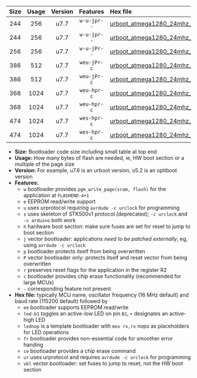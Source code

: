 |Size|Usage|Version|Features|Hex file|
|:-:|:-:|:-:|:-:|:--|
|244|256|u7.7|`w-u-jpr--`|[urboot_atmega1280_24mhz_230400bps_led+b7_ur_vbl.hex](https://raw.githubusercontent.com/stefanrueger/urboot.hex/main/mcus/atmega1280/fcpu_24mhz/230400_bps/urboot_atmega1280_24mhz_230400bps_led+b7_ur_vbl.hex)|
|244|256|u7.7|`w-u-jpr--`|[urboot_atmega1280_24mhz_230400bps_lednop_ur_vbl.hex](https://raw.githubusercontent.com/stefanrueger/urboot.hex/main/mcus/atmega1280/fcpu_24mhz/230400_bps/urboot_atmega1280_24mhz_230400bps_lednop_ur_vbl.hex)|
|256|256|u7.7|`w-u-jPr--`|[urboot_atmega1280_24mhz_230400bps_ur_vbl.hex](https://raw.githubusercontent.com/stefanrueger/urboot.hex/main/mcus/atmega1280/fcpu_24mhz/230400_bps/urboot_atmega1280_24mhz_230400bps_ur_vbl.hex)|
|386|512|u7.7|`weu-jPr-c`|[urboot_atmega1280_24mhz_230400bps_ee_led+b7_fr_ce_ur_vbl.hex](https://raw.githubusercontent.com/stefanrueger/urboot.hex/main/mcus/atmega1280/fcpu_24mhz/230400_bps/urboot_atmega1280_24mhz_230400bps_ee_led+b7_fr_ce_ur_vbl.hex)|
|386|512|u7.7|`weu-jPr-c`|[urboot_atmega1280_24mhz_230400bps_ee_lednop_fr_ce_ur_vbl.hex](https://raw.githubusercontent.com/stefanrueger/urboot.hex/main/mcus/atmega1280/fcpu_24mhz/230400_bps/urboot_atmega1280_24mhz_230400bps_ee_lednop_fr_ce_ur_vbl.hex)|
|368|1024|u7.7|`weu-hpr-c`|[urboot_atmega1280_24mhz_230400bps_ee_led+b7_fr_ce_ur.hex](https://raw.githubusercontent.com/stefanrueger/urboot.hex/main/mcus/atmega1280/fcpu_24mhz/230400_bps/urboot_atmega1280_24mhz_230400bps_ee_led+b7_fr_ce_ur.hex)|
|368|1024|u7.7|`weu-hpr-c`|[urboot_atmega1280_24mhz_230400bps_ee_lednop_fr_ce_ur.hex](https://raw.githubusercontent.com/stefanrueger/urboot.hex/main/mcus/atmega1280/fcpu_24mhz/230400_bps/urboot_atmega1280_24mhz_230400bps_ee_lednop_fr_ce_ur.hex)|
|474|1024|u7.7|`wes-hpr-c`|[urboot_atmega1280_24mhz_230400bps_ee_led+b7_fr_ce.hex](https://raw.githubusercontent.com/stefanrueger/urboot.hex/main/mcus/atmega1280/fcpu_24mhz/230400_bps/urboot_atmega1280_24mhz_230400bps_ee_led+b7_fr_ce.hex)|
|474|1024|u7.7|`wes-hpr-c`|[urboot_atmega1280_24mhz_230400bps_ee_lednop_fr_ce.hex](https://raw.githubusercontent.com/stefanrueger/urboot.hex/main/mcus/atmega1280/fcpu_24mhz/230400_bps/urboot_atmega1280_24mhz_230400bps_ee_lednop_fr_ce.hex)|

- **Size:** Bootloader code size including small table at top end
- **Usage:** How many bytes of flash are needed, ie, HW boot section or a multiple of the page size
- **Version:** For example, u7.6 is an urboot version, o5.2 is an optiboot version
- **Features:**
  + `w` bootloader provides `pgm_write_page(sram, flash)` for the application at `FLASHEND-4+1`
  + `e` EEPROM read/write support
  + `u` uses urprotocol requiring `avrdude -c urclock` for programming
  + `s` uses skeleton of STK500v1 protocol (deprecated); `-c urclock` and `-c arduino` both work
  + `h` hardware boot section: make sure fuses are set for reset to jump to boot section
  + `j` vector bootloader: applications *need to be patched externally*, eg, using `avrdude -c urclock`
  + `p` bootloader protects itself from being overwritten
  + `P` vector bootloader only: protects itself and reset vector from being overwritten
  + `r` preserves reset flags for the application in the register R2
  + `c` bootloader provides chip erase functionality (recommended for large MCUs)
  + `-` corresponding feature not present
- **Hex file:** typically MCU name, oscillator frequency (16 MHz default) and baud rate (115200 default) followed by
  + `ee` bootloader supports EEPROM read/write
  + `led-b1` toggles an active-low LED on pin `B1`, `+` designates an active-high LED
  + `lednop` is a template bootloader with `mov rx,rx` nops as placeholders for LED operations
  + `fr` bootloader provides non-essential code for smoother error handing
  + `ce` bootloader provides a chip erase command
  + `ur` uses urprotocol and requires `avrdude -c urclock` for programming
  + `vbl` vector bootloader: set fuses to jump to reset, not the HW boot section
